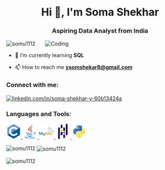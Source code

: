 
<h1 align="center">Hi 👋, I'm Soma Shekhar</h1>
<h3 align="center">Aspiring Data Analyst from India</h3>
<img align="right" alt="Coding" width="400" src="https://miro.medium.com/v2/resize:fit:850/1*VY4LUPAovagBPnnvMH2x1Q.jpeg">

<p align="left"> <img src="https://komarev.com/ghpvc/?username=somu1112&label=Profile%20views&color=0e75b6&style=flat" alt="somu1112" /> </p>

- 🌱 I’m currently learning **SQL**

- 📫 How to reach me **ysomshekar8@gmail.com**

<h3 align="left">Connect with me:</h3>
<p align="left">
<a href="https://linkedin.com/in/linkedin.com/in/soma-shekhar-y-60b13424a" target="blank"><img align="center" src="https://raw.githubusercontent.com/rahuldkjain/github-profile-readme-generator/master/src/images/icons/Social/linked-in-alt.svg" alt="linkedin.com/in/soma-shekhar-y-60b13424a" height="30" width="40" /></a>
</p>

<h3 align="left">Languages and Tools:</h3>
<p align="left"> <a href="https://www.cprogramming.com/" target="_blank" rel="noreferrer"> <img src="https://raw.githubusercontent.com/devicons/devicon/master/icons/c/c-original.svg" alt="c" width="40" height="40"/> </a> <a href="https://www.java.com" target="_blank" rel="noreferrer"> <img src="https://raw.githubusercontent.com/devicons/devicon/master/icons/java/java-original.svg" alt="java" width="40" height="40"/> </a> <a href="https://www.mysql.com/" target="_blank" rel="noreferrer"> <img src="https://raw.githubusercontent.com/devicons/devicon/master/icons/mysql/mysql-original-wordmark.svg" alt="mysql" width="40" height="40"/> </a> <a href="https://pandas.pydata.org/" target="_blank" rel="noreferrer"> <img src="https://raw.githubusercontent.com/devicons/devicon/2ae2a900d2f041da66e950e4d48052658d850630/icons/pandas/pandas-original.svg" alt="pandas" width="40" height="40"/> </a> <a href="https://www.python.org" target="_blank" rel="noreferrer"> <img src="https://raw.githubusercontent.com/devicons/devicon/master/icons/python/python-original.svg" alt="python" width="40" height="40"/> </a> </p>

<p><img align="left" src="https://github-readme-stats.vercel.app/api/top-langs?username=somu1112&show_icons=true&locale=en&layout=compact" alt="somu1112" /></p>

<p>&nbsp;<img align="center" src="https://github-readme-stats.vercel.app/api?username=somu1112&show_icons=true&locale=en" alt="somu1112" /></p>

<p><img align="center" src="https://github-readme-streak-stats.herokuapp.com/?user=somu1112&" alt="somu1112" /></p>
